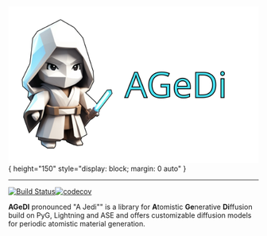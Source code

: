 ![Logo](docs/agedi.svg){ height="150" style="display: block; margin: 0 auto" }
______________________________________________________________________


[![Build Status](https://cdn.prod.website-files.com/5e0f1144930a8bc8aace526c/65dd9eb5aaca434fac4f1c7c_Build-Passing-brightgreen.svg)]()[![codecov](https://cdn.prod.website-files.com/5e0f1144930a8bc8aace526c/65dd9eb5aaca434fac4f1c31_Coverage-83%2525-yellow.svg)]()


**AGeDI** pronounced "A Jedi"" is a library for **A**tomistic **Ge**nerative
**Di**ffusion build on PyG, Lightning and ASE and offers customizable
diffusion models for periodic atomistic material generation. 
